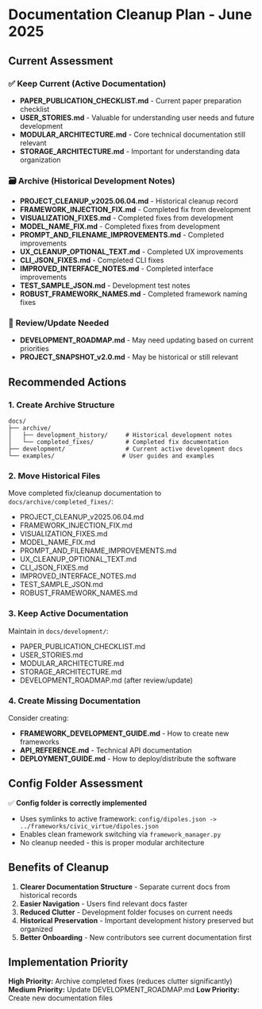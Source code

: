 # Documentation Cleanup Plan - June 2025

## Current Assessment

### ✅ **Keep Current (Active Documentation)**
- **PAPER_PUBLICATION_CHECKLIST.md** - Current paper preparation checklist
- **USER_STORIES.md** - Valuable for understanding user needs and future development
- **MODULAR_ARCHITECTURE.md** - Core technical documentation still relevant
- **STORAGE_ARCHITECTURE.md** - Important for understanding data organization

### 🗃️ **Archive (Historical Development Notes)**
- **PROJECT_CLEANUP_v2025.06.04.md** - Historical cleanup record
- **FRAMEWORK_INJECTION_FIX.md** - Completed fix from development
- **VISUALIZATION_FIXES.md** - Completed fixes from development
- **MODEL_NAME_FIX.md** - Completed fixes from development
- **PROMPT_AND_FILENAME_IMPROVEMENTS.md** - Completed improvements
- **UX_CLEANUP_OPTIONAL_TEXT.md** - Completed UX improvements  
- **CLI_JSON_FIXES.md** - Completed CLI fixes
- **IMPROVED_INTERFACE_NOTES.md** - Completed interface improvements
- **TEST_SAMPLE_JSON.md** - Development test notes
- **ROBUST_FRAMEWORK_NAMES.md** - Completed framework naming fixes

### 🔄 **Review/Update Needed**
- **DEVELOPMENT_ROADMAP.md** - May need updating based on current priorities
- **PROJECT_SNAPSHOT_v2.0.md** - May be historical or still relevant

## Recommended Actions

### 1. Create Archive Structure
```
docs/
├── archive/
│   ├── development_history/     # Historical development notes
│   └── completed_fixes/         # Completed fix documentation
├── development/                 # Current active development docs
└── examples/                   # User guides and examples
```

### 2. Move Historical Files
Move completed fix/cleanup documentation to `docs/archive/completed_fixes/`:
- PROJECT_CLEANUP_v2025.06.04.md
- FRAMEWORK_INJECTION_FIX.md
- VISUALIZATION_FIXES.md
- MODEL_NAME_FIX.md
- PROMPT_AND_FILENAME_IMPROVEMENTS.md
- UX_CLEANUP_OPTIONAL_TEXT.md
- CLI_JSON_FIXES.md
- IMPROVED_INTERFACE_NOTES.md
- TEST_SAMPLE_JSON.md
- ROBUST_FRAMEWORK_NAMES.md

### 3. Keep Active Documentation
Maintain in `docs/development/`:
- PAPER_PUBLICATION_CHECKLIST.md
- USER_STORIES.md
- MODULAR_ARCHITECTURE.md
- STORAGE_ARCHITECTURE.md
- DEVELOPMENT_ROADMAP.md (after review/update)

### 4. Create Missing Documentation
Consider creating:
- **FRAMEWORK_DEVELOPMENT_GUIDE.md** - How to create new frameworks
- **API_REFERENCE.md** - Technical API documentation
- **DEPLOYMENT_GUIDE.md** - How to deploy/distribute the software

## Config Folder Assessment

✅ **Config folder is correctly implemented**
- Uses symlinks to active framework: `config/dipoles.json -> ../frameworks/civic_virtue/dipoles.json`
- Enables clean framework switching via `framework_manager.py`
- No cleanup needed - this is proper modular architecture

## Benefits of Cleanup

1. **Clearer Documentation Structure** - Separate current docs from historical records
2. **Easier Navigation** - Users find relevant docs faster
3. **Reduced Clutter** - Development folder focuses on current needs
4. **Historical Preservation** - Important development history preserved but organized
5. **Better Onboarding** - New contributors see current documentation first

## Implementation Priority

**High Priority:** Archive completed fixes (reduces clutter significantly)
**Medium Priority:** Update DEVELOPMENT_ROADMAP.md 
**Low Priority:** Create new documentation files 